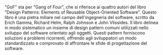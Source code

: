 "GoF" sta per "Gang of Four", che si riferisce ai quattro autori del libro "Design Patterns: Elements of Reusable Object-Oriented Software". Questo libro è una pietra miliare nel campo dell'ingegneria del software, scritto da Erich Gamma, Richard Helm, Ralph Johnson e John Vlissides. Il libro delinea in modo sistematico un insieme di design pattern comuni utilizzati nello sviluppo del software orientato agli oggetti. Questi pattern forniscono soluzioni a problemi ricorrenti, offrendo agli sviluppatori un modo standardizzato e comprovato di affrontare le sfide di progettazione del software.